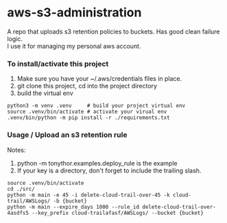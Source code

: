 # aws-s3-administration
A repo that uploads s3 retention policies to buckets. Has good clean failure logic.  
I use it for managing my personal aws account.

### To install/activate this project

1. Make sure you have your ~/.aws/credentials files in place.
1. git clone this project, cd into the project directory
1. build the virtual env 
```shell
python3 -m venv .venv     # build your project virtual env 
source .venv/bin/activate # activate your virual env
.venv/bin/python -m pip install -r ./requirements.txt
```

### Usage / Upload an s3 retention rule 
Notes: 
1. python -m tonythor.examples.deploy_rule is the example
1. If your key is a directory, don't forget to include the trailing slash.
``` 
source .venv/bin/activate
cd ./src/
python -m main -e 45 -i delete-cloud-trail-over-45 -k cloud-trail/AWSLogs/ -b {bucket}
python -m main --expire_days 1000 --rule_id delete-cloud-trail-over-4asdfs5 --key_prefix cloud-trailafasf/AWSLogs/ --bucket {bucket}

```
